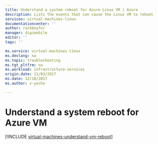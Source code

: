 ```yaml
---
title: Understand a system reboot for Azure Linux VM | Azure
description: Lists the events that can cause the Linux VM to reboot
services: virtual-machines-linux
documentationcenter: ''
author: rockboyfor
manager: digimobile
editor: ''
tags: ''

ms.service: virtual-machines-linux
ms.devlang: na
ms.topic: troubleshooting
ms.tgt_pltfrm: na
ms.workload: infrastructure-services
origin.date: 11/03/2017
ms.date: 12/18/2017
ms.author: v-yeche

---
```


# Understand a system reboot for Azure VM

[!INCLUDE [virtual-machines-understand-vm-reboot](../../../includes/virtual-machines-understand-vm-reboot.md)]

<!--Update_Description: update meta properties-->